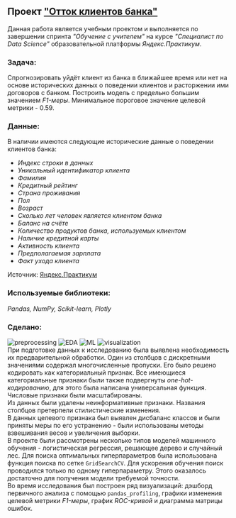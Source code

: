 ## Проект ["Отток клиентов банка"](https://github.com/maresin/yandex_practicum/blob/main/Churn/churn_notebook.ipynb)
Данная работа является учебным проектом и выполняется по завершении спринта _"Обучение с учителем"_ на курсе _"Специалист по Data Science"_ образовательной платформы _Яндекс.Практикум_.   
### Задача:
Спрогнозировать уйдёт клиент из банка в ближайшее время или нет на основе исторических данных о поведении клиентов и расторжении ими договоров с банком. Построить модель с предельно большим значением _F1-меры_. Минимальное пороговое значение целевой метрики - 0.59.
### Данные:
В наличии имеются следующие исторические данные о поведении клиентов банка:  
- _Индекс строки в данных_
- _Уникальный идентификатор клиента_
- _Фамилия_
- _Кредитный рейтинг_
- _Страна проживания_
- _Пол_
- _Возраст_
- _Сколько лет человек является клиентом банка_
- _Баланс на счёте_
- _Количество продуктов банка, используемых клиентом_
- _Наличие кредитной карты_
- _Активность клиента_
- _Предполагаемая зарплата_
- _Факт ухода клиента_

Источник: [Яндекс.Практикум](https://practicum.yandex.ru/data-scientist/)
### Используемые библиотеки:
*Pandas, NumPy, Scikit-learn, Plotly*
### Сделано:
![preprocessing](https://img.shields.io/badge/-preprocessing-D0F4F6?style=flat) ![EDA](https://img.shields.io/badge/-EDA-F8FBAC?style=flat) ![ML](https://img.shields.io/badge/-ML-F19CBB?style=flat) ![visualization](https://img.shields.io/badge/-visualization-FDC4C4?style=flat)  
При подготовке данных к исследованию была выявлена необходимость их предварительной обработки. Один из столбцов с дискретными значениями содержал многочисленные пропуски. Его было решено кодировать как категориальный признак. Все имеющиеся категориальные признаки были также подвергнуты _one-hot-кодированию_, для этого была написана универсальная функция. Числовые признаки были масштабированы.  
Из данных были удалены неинформативные признаки. Названия столбцов претерпели стилистические изменения.  
В данных целевого признака был выявлен дисбаланс классов и были приняты меры по его устранению - были использованы методы взвешивания весов и увеличения выборки.   
В проекте были рассмотрены несколько типов моделей машинного обучения - логистическая регрессия, решающее дерево и случайный лес. Для поиска оптимальных гиперпараметров была использована функция поиска по сетке `GridSearchCV`. Для ускорения обучения поиск проводился только по одному гиперпараметру. Этого оказалось достаточно для получения модели требуемой точности.   
Во время исследования был построен ряд визуализаций: дэшборд первичного анализа с помощью `pandas_profiling`, графики изменения целевой метрики _F1-меры_, график _ROC-кривой_ и диаграмма матрицы ошибок.
